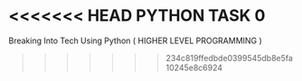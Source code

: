 <<<<<<< HEAD
PYTHON TASK 0
=======
Breaking Into Tech Using Python ( HIGHER LEVEL PROGRAMMING )

>>>>>>> 234c819ffedbde0399545db8e5fa10245e8c6924
